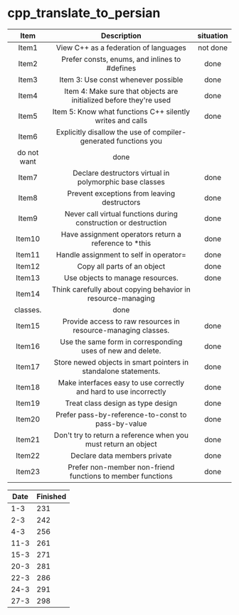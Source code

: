 # cpp_translate_to_persian


| Item | Description | situation |
| :---:         |     :---:      |          :---: |
| Item1  | View C++ as a federation of languages         | not done     |
| Item2    | Prefer consts, enums, and inlines to #defines       |    done       |
| Item3    |Item 3: Use const whenever possible       |    done       |
| Item4    | Item 4: Make sure that objects are initialized before they're used       |    done       |
| Item5    | Item 5: Know what functions C++ silently writes and calls       |    done       |
| Item6    | Explicitly disallow the use of compiler-generated functions you
do not want      |    done       |
| Item7    | Declare destructors virtual in polymorphic base classes      |    done       |
| Item8    | Prevent exceptions from leaving destructors      |    done       |
| Item9    | Never call virtual functions during construction or destruction       |    done       |
| Item10    |Have assignment operators return a reference to *this       |    done       |
| Item11   | Handle assignment to self in operator=     |    done       |
| Item12   | Copy all parts of an object       |    done       |
| Item13   | Use objects to manage resources.      |    done       |
| Item14   | Think carefully about copying behavior in resource-managing
classes.       |    done       |
| Item15   |Provide access to raw resources in resource-managing classes.      |    done       |
| Item16   | Use the same form in corresponding uses of new and delete.      |    done       |
| Item17   | Store newed objects in smart pointers in standalone statements.       |    done       |
| Item18   |Make interfaces easy to use correctly and hard to use incorrectly       |    done       |
| Item19   | Treat class design as type design       |    done       |
| Item20    |Prefer pass-by-reference-to-const to pass-by-value     |    done       |
| Item21   | Don't try to return a reference when you must return an object       |    done       |
| Item22   | Declare data members private       |    done       |
| Item23   | Prefer non-member non-friend functions to member functions      |    done       |

| Date  | Finished |
| ------------- | ------------- |
| 1-3  | 231  |
| 2-3  | 242  |
| 4-3  | 256  |
| 11-3  | 261  |
| 15-3  | 271  |
| 20-3  | 281  |
| 22-3  | 286  |
| 24-3  | 291  |
| 27-3  | 298  |
